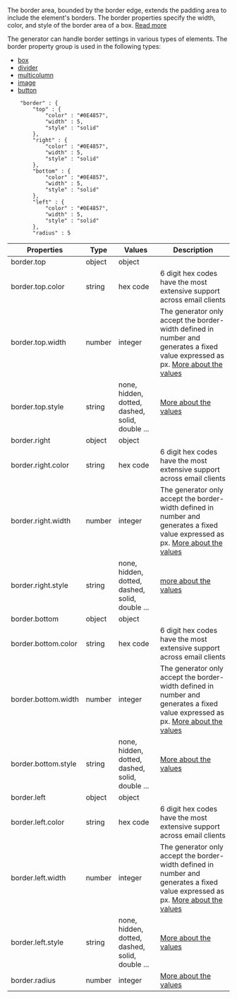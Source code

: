The border area, bounded by the border edge, extends the padding area to include the element's borders. The border properties specify the width, color, and style of the border area of a box. [Read more](https://developer.mozilla.org/en-US/docs/Web/CSS/border)

The generator can handle border settings in various types of elements. The border property group is used in the following types:
 - [box](../../elements/box/README.md)
 - [divider](../../elements/divider/README.md)
 - [multicolumn](../../elements/multicolumn/README.md)
 - [image](../../elements/divider/README.md)
 - [button](../../elements/button/README.md)

```
    "border" : {
        "top" : {
            "color" : "#0E4857",
            "width" : 5,
            "style" : "solid"
        },
        "right" : {
            "color" : "#0E4857",
            "width" : 5,
            "style" : "solid"
        },
        "bottom" : {
            "color" : "#0E4857",
            "width" : 5,
            "style" : "solid"
        },
        "left" : {
            "color" : "#0E4857",
            "width" : 5,
            "style" : "solid"
        },
        "radius" : 5
```

| Properties | Type | Values | Description |
| --- | --- | --- | ---
| border.top | object | object |
| border.top.color | string | hex code | 6 digit hex codes have the most extensive support across email clients
| border.top.width | number | integer | The generator only accept the border-width defined in number and generates a fixed value expressed as px. [More about the values](https://developer.mozilla.org/en-US/docs/Web/CSS/border-top-width)
| border.top.style | string | none, hidden, dotted, dashed, solid, double ... | [More about the values](https://developer.mozilla.org/en-US/docs/Web/CSS/border-top-style)
| border.right | object | object |
| border.right.color | string | hex code | 6 digit hex codes have the most extensive support across email clients
| border.right.width | number | integer | The generator only accept the border-width defined in number and generates a fixed value expressed as px. [More about the values](https://developer.mozilla.org/en-US/docs/Web/CSS/border-right-width)
|border.right.style | string | none, hidden, dotted, dashed, solid, double ... | [more about the values](https://developer.mozilla.org/en-US/docs/Web/CSS/border-right-style)
| border.bottom | object |object |
| border.bottom.color | string | hex code | 6 digit hex codes have the most extensive support across email clients
| border.bottom.width | number | integer | The generator only accept the border-width defined in number and generates a fixed value expressed as px. [More about the values](https://developer.mozilla.org/en-US/docs/Web/CSS/border-bottom-width)
| border.bottom.style | string | none, hidden, dotted, dashed, solid, double ... | [More about the values](https://developer.mozilla.org/en-US/docs/Web/CSS/border-bottom-style)
| border.left | object |object |
| border.left.color | string | hex code | 6 digit hex codes have the most extensive support across email clients
| border.left.width | number | integer | The generator only accept the border-width defined in number and generates a fixed value expressed as px. [More about the values](https://developer.mozilla.org/en-US/docs/Web/CSS/border-left-width)
| border.left.style | string | none, hidden, dotted, dashed, solid, double ... | [More about the values](https://developer.mozilla.org/en-US/docs/Web/CSS/border-left-style)
| border.radius | number | integer | [More about the values](https://developer.mozilla.org/en-US/docs/Web/CSS/border-radius)

